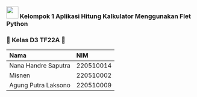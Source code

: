  ### <img src="https://user-images.githubusercontent.com/25181517/183423507-c056a6f9-1ba8-4312-a350-19bcbc5a8697.png" height="32"> Kelompok 1 Aplikasi Hitung Kalkulator Menggunakan Flet Python  
###  	:rocket: Kelas D3 TF22A 	:rocket: 



| Nama                    | NIM       |                   
| :---------------------- | :-------- |
| Nana Handre Saputra     | 220510014 |
| Misnen                  | 220510002 |
| Agung Putra Laksono     | 220510009 |

